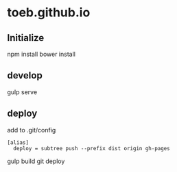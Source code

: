 # toeb.github.io

## Initialize

npm install
bower install


## develop

gulp serve


## deploy

add to .git/config 
```
[alias]
  deploy = subtree push --prefix dist origin gh-pages
```
gulp build
git deploy